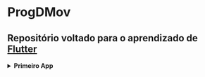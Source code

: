 # ProgDMov
 
 ## **Repositório voltado para o aprendizado de [Flutter](https://flutter.dev/)**

<details>
 <summary><b>Primeiro App</b></summary>
 <p>Calculadora simples, com tratamento de exceção (Divisão por Zero)</p>
 <p>Clique [aqui](https://github.com/JuliocesarDS/ProgDMov/tree/main/Calc_app) para acessar o código do aplicativo</p>
 
</details>
